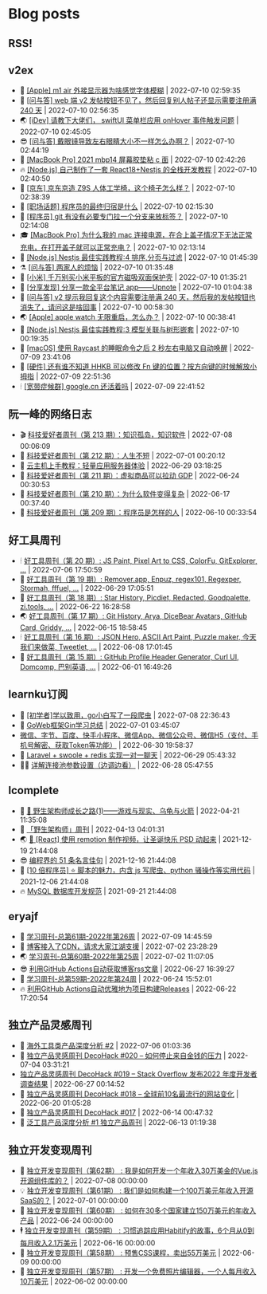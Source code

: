 # Blog posts
## RSS!



## v2ex

<!-- v2ex:START  -->
- 🫶 [[Apple] m1 air 外接显示器为啥感觉字体模糊](https://www.v2ex.com/t/865225#reply1) | 2022-07-10 02:59:35 
- 🧰 [[问与答] web 端 v2 发帖按钮不见了，然后回复别人帖子还显示需要注册满 240 天](https://www.v2ex.com/t/865224#reply0) | 2022-07-10 02:56:35 
- 🌏 [[iDev] 请教下大佬们， swiftUI 菜单栏应用 onHover 事件触发问题](https://www.v2ex.com/t/865223#reply0) | 2022-07-10 02:45:05 
- 😎 [[问与答] 戴眼镜导致左右眼睛大小不一样怎么办啊？](https://www.v2ex.com/t/865222#reply0) | 2022-07-10 02:44:19 
- 💂 [[MacBook Pro] 2021 mbp14 屏幕胶垫粘 c 面](https://www.v2ex.com/t/865221#reply1) | 2022-07-10 02:42:26 
- 🔥 [[Node.js] 自己制作了一套 React18+Nestjs 的全栈开发教程](https://www.v2ex.com/t/865220#reply2) | 2022-07-10 02:40:50 
- 🦅 [[京东] 京东京造 Z9S 人体工学椅，这个椅子怎么样？](https://www.v2ex.com/t/865219#reply0) | 2022-07-10 02:38:39 
- 🙉 [[职场话题] 程序员的最终归宿是什么](https://www.v2ex.com/t/865217#reply16) | 2022-07-10 02:15:30 
- 💫 [[程序员] git 有没有必要专门拉一个分支来放标签？](https://www.v2ex.com/t/865215#reply3) | 2022-07-10 02:14:08 
- 🎓 [[MacBook Pro] 为什么我的 mac 连接电源，在合上盖子情况下无法正常充电，在打开盖子就可以正常充电？](https://www.v2ex.com/t/865213#reply0) | 2022-07-10 02:13:14 
- 🗽 [[Node.js] Nestjs 最佳实践教程:4 排序,分页与过滤](https://www.v2ex.com/t/865211#reply2) | 2022-07-10 01:45:39 
- ⚗️ [[问与答] 两家人的烦恼](https://www.v2ex.com/t/865210#reply18) | 2022-07-10 01:35:48 
- 🦍 [[小米] 千万别买小米平板的官方磁吸双面保护壳](https://www.v2ex.com/t/865209#reply0) | 2022-07-10 01:35:21 
- 🤩 [[分享发现] 分享一款全平台笔记 app——Upnote](https://www.v2ex.com/t/865208#reply0) | 2022-07-10 01:04:38 
- 🙉 [[问与答] v2 提示我回复这个内容需要注册满 240 天，然后我的发帖按钮也消失了，请问这是啥回事](https://www.v2ex.com/t/865207#reply0) | 2022-07-10 00:58:30 
- 🌏 [[Apple] apple watch 无限重启，怎么办？](https://www.v2ex.com/t/865206#reply2) | 2022-07-10 00:38:41 
- 🐘 [[Node.js] Nestjs 最佳实践教程:3 模型关联与树形嵌套](https://www.v2ex.com/t/865204#reply4) | 2022-07-10 00:19:35 
- 🧰 [[macOS] 使用 Raycast 的睡眠命令之后 2 秒左右电脑又自动唤醒](https://www.v2ex.com/t/865203#reply6) | 2022-07-09 23:41:06 
- 💃 [[硬件] 还有谁不知道 HHKB 可以修改 Fn 键的位置？按方向键的时候解放小拇指](https://www.v2ex.com/t/865202#reply2) | 2022-07-09 22:51:36 
- 🕯 [[宽带症候群] google.cn 还活着吗](https://www.v2ex.com/t/865201#reply14) | 2022-07-09 22:41:52 <!-- v2ex:END -->

## 阮一峰的网络日志

<!-- ruanyf:START -->
- 🎬 [科技爱好者周刊（第 213 期）：知识孤岛，知识软件](http://www.ruanyifeng.com/blog/2022/07/weekly-issue-213.html) | 2022-07-08 00:06:09 
- 💄 [科技爱好者周刊（第 212 期）：人生不短](http://www.ruanyifeng.com/blog/2022/07/weekly-issue-212.html) | 2022-07-01 00:20:12 
- 🐎 [云主机上手教程：轻量应用服务器体验](http://www.ruanyifeng.com/blog/2022/06/cloud-server-getting-started-tutorial.html) | 2022-06-29 03:18:25 
- 🤔 [科技爱好者周刊（第 211 期）：虚拟商品可以拉动 GDP](http://www.ruanyifeng.com/blog/2022/06/weekly-issue-211.html) | 2022-06-24 00:30:53 
- 🧠 [科技爱好者周刊（第 210 期）：为什么软件变得复杂](http://www.ruanyifeng.com/blog/2022/06/weekly-issue-210.html) | 2022-06-17 00:37:40 
- 🎃 [科技爱好者周刊（第 209 期）：程序员是怎样的人](http://www.ruanyifeng.com/blog/2022/06/weekly-issue-209.html) | 2022-06-10 00:33:54 <!-- ruanyf:END -->

## 好工具周刊

<!-- bestxtools:START -->
- 🕯 [好工具周刊（第 20 期）: JS Paint, Pixel Art to CSS, ColorFu, GitExplorer, ...](https://discuss-cn.bestxtools.com/d/57/1) | 2022-07-06 17:50:59 
- 🦩 [好工具周刊（第 19 期）: Remover.app, Enpuz, regex101, Regexper, Stormah, fffuel, ...](https://discuss-cn.bestxtools.com/d/56/1) | 2022-06-29 17:05:51 
- 🦄 [好工具周刊（第 18 期）: Star History, Picdiet, Redacted, Goodpalette, zi.tools, ...](https://discuss-cn.bestxtools.com/d/47/1) | 2022-06-22 16:28:58 
- 🌏 [好工具周刊（第 17 期）: Git History, Arya, DiceBear Avatars, GitHub Card, Griddy, ...](https://discuss-cn.bestxtools.com/d/43/1) | 2022-06-15 18:58:45 
- 🕯 [好工具周刊（第 16 期）: JSON Hero, ASCII Art Paint, Puzzle maker, 今天我们来做菜, Tweetlet, ...](https://discuss-cn.bestxtools.com/d/42/1) | 2022-06-08 17:01:45 
- 📝 [好工具周刊（第 15 期）: GitHub Profile Header Generator, Curl UI, Domcomp, 巴别英语, ...](https://discuss-cn.bestxtools.com/d/40/1) | 2022-06-01 16:49:26 <!-- bestxtools:END -->


## learnku订阅

<!-- learnku:START -->
- 🦅 [[初学者]学以致用，go小白写了一段爬虫](https://learnku.com/go/t/69522) | 2022-07-08 22:36:43 
- 🦅 [GoWeb框架Gin学习总结](https://learnku.com/articles/69259) | 2022-07-01 03:45:07 
-  [微信、字节、百度、快手小程序、微信App、微信公众号、微信H5（支付、手机号解密、获取Token等功能）](https://learnku.com/articles/69235) | 2022-06-30 19:58:37 
- 🌈 [Laravel + swoole + redis 实现一对一聊天](https://learnku.com/articles/69154) | 2022-06-29 05:43:32 
- 🧑‍🏫 [详解连接池参数设置（边调边看）](https://learnku.com/articles/69111) | 2022-06-28 05:47:55 <!-- learnku:END -->



## lcomplete

<!-- lcomplete:START -->
- 🫶 [🐒 野生架构师成长之路&lpar;1&rpar;——游戏与现实、乌龟与火箭](http://codelc.com/post/growup/s01/) | 2022-04-21 11:35:08 
- 🧰 [「野生架构师」周刊](http://codelc.com/post/essay/%E9%87%8E%E7%94%9F%E6%9E%B6%E6%9E%84%E5%B8%88%E5%91%A8%E5%88%8A%E4%BB%8B%E7%BB%8D/) | 2022-04-13 04:01:31 
- 🌏 [🎄 [React] 使用 remotion 制作视频，让圣诞快乐 PSD 动起来](http://codelc.com/post/dev/js/remotion/) | 2021-12-19 21:44:08 
- 😎 [编程界的 51 条名言佳句](http://codelc.com/post/dev/thinking/quotes/) | 2021-12-16 21:44:08 
- 💂 [[10 倍程序员] ⭐ 脚本的魅力，内含 js 写爬虫、python 骚操作等实用代码](http://codelc.com/post/dev/10x/script/) | 2021-12-06 21:44:08 
- 🔥 [MySQL 数据库开发规范](http://codelc.com/post/dev/db/mysql_standard/) | 2021-09-21 21:44:08 <!-- lcomplete:END -->

## eryajf

<!-- eryajf:START -->
- 🫶 [学习周刊-总第61期-2022年第26周](https://wiki.eryajf.net/pages/703307/) | 2022-07-09 14:45:59 
- 🧰 [博客接入了CDN，请求大家江湖支援](https://wiki.eryajf.net/pages/5f559d/) | 2022-07-02 23:28:29 
- 🌏 [学习周刊-总第60期-2022年第25周](https://wiki.eryajf.net/pages/bff449/) | 2022-07-02 11:07:05 
- 😎 [利用GitHub Actions自动获取博客rss文章](https://wiki.eryajf.net/pages/1b1ba3/) | 2022-06-27 16:39:27 
- 💂 [学习周刊-总第59期-2022年第24周](https://wiki.eryajf.net/pages/b0bdd0/) | 2022-06-24 15:52:01 
- 🔥 [利用GitHub Actions自动优雅地为项目构建Releases](https://wiki.eryajf.net/pages/f3e878/) | 2022-06-22 17:20:54 <!-- eryajf:END -->



## 独立产品灵感周刊

<!-- DecoHack:START -->
- 🦣 [海外工具类产品深度分析 #2](https://www.decohack.com/Post/746) | 2022-07-06 01:03:36 
- 🤡 [独立产品灵感周刊 DecoHack #020 – 如何停止来自金钱的压力](https://www.decohack.com/Post/728) | 2022-07-04 03:31:21 
-  [独立产品灵感周刊 DecoHack #019 – Stack Overflow 发布2022 年度开发者调查结果](https://www.decohack.com/Post/699) | 2022-06-27 00:14:52 
- 🐲 [独立产品灵感周刊 DecoHack #018 – 全球前10名最流行的网站变化](https://www.decohack.com/Post/680) | 2022-06-20 01:05:28 
- 🦅 [独立产品灵感周刊 DecoHack #017](https://www.decohack.com/Post/663) | 2022-06-14 00:47:32 
- 🧰 [泛工具产品深度分析 #1 独立产品周刊](https://www.decohack.com/Post/653) | 2022-06-13 01:19:38 <!-- DecoHack:END -->

## 独立开发变现周刊

<!-- easyindie:START -->
- 💂 [独立开发变现周刊（第62期） : 我是如何开发一个年收入30万美金的Vue.js开源组件库的？](https://www.ezindie.com/weekly/issue-62) | 2022-07-08 00:00:00 
- 💡 [独立开发变现周刊（第61期） : 我们是如何构建一个100万美元年收入开源SaaS的？](https://www.ezindie.com/weekly/issue-61) | 2022-07-01 00:00:00 
- 🌋 [独立开发变现周刊（第60期） : 如何在30多个国家建立150万美元的年收入产品](https://www.ezindie.com/weekly/issue-60) | 2022-06-24 00:00:00 
- 🕴 [独立开发变现周刊（第59期） : 习惯追踪应用Habitify的故事，6个月从0到每月收入2.1万美元](https://www.ezindie.com/weekly/issue-59) | 2022-06-16 00:00:00 
- 🎊 [独立开发变现周刊（第58期） : 预售CSS课程，卖出55万美元](https://www.ezindie.com/weekly/issue-58) | 2022-06-09 00:00:00 
- 🤔 [独立开发变现周刊（第57期） : 开发一个免费照片编辑器，一个人每月收入10万美元](https://www.ezindie.com/weekly/issue-57) | 2022-06-02 00:00:00 <!-- easyindie:END -->



